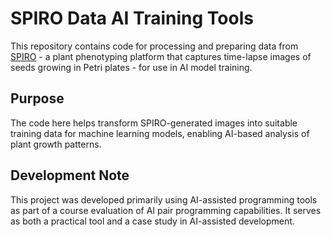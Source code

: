 # SPIRO Data AI Training Tools

This repository contains code for processing and preparing data from [SPIRO](https://github.com/jonasoh/spiro) - a plant phenotyping platform that captures time-lapse images of seeds growing in Petri plates - for use in AI model training.

## Purpose

The code here helps transform SPIRO-generated images into suitable training data for machine learning models, enabling AI-based analysis of plant growth patterns.

## Development Note

This project was developed primarily using AI-assisted programming tools as part of a course evaluation of AI pair programming capabilities. It serves as both a practical tool and a case study in AI-assisted development.
